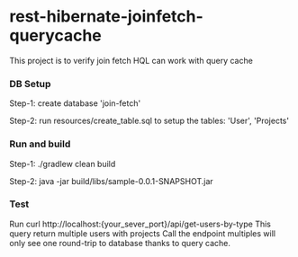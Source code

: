 # rest-hibernate-joinfetch-querycache
This project is to verify join fetch HQL can work with query cache

### DB Setup
Step-1:
create database 'join-fetch'

Step-2:
run resources/create_table.sql to setup the tables: 'User', 'Projects'

### Run and build
Step-1: 
./gradlew clean build

Step-2:
java -jar build/libs/sample-0.0.1-SNAPSHOT.jar

### Test
Run curl http://localhost:{your_sever_port}/api/get-users-by-type
This query return multiple users with projects
Call the endpoint multiples will only see one round-trip to database thanks to query cache.